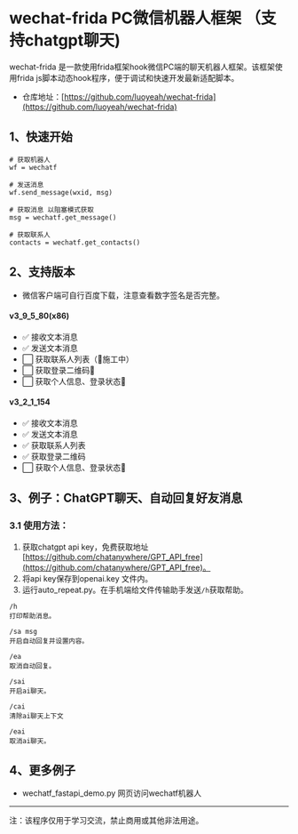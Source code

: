 # wechat-frida PC微信机器人框架 （支持chatgpt聊天)
wechat-frida 是一款使用frida框架hook微信PC端的聊天机器人框架。该框架使用frida js脚本动态hook程序，便于调试和快速开发最新适配脚本。
* 仓库地址：[https://github.com/luoyeah/wechat-frida](https://github.com/luoyeah/wechat-frida)
## 1、快速开始
```
# 获取机器人
wf = wechatf

# 发送消息
wf.send_message(wxid, msg)

# 获取消息 以阻塞模式获取
msg = wechatf.get_message()

# 获取联系人
contacts = wechatf.get_contacts()
```

##  2、支持版本
* 微信客户端可自行百度下载，注意查看数字签名是否完整。
#### v3_9_5_80(x86)
* ✅ 接收文本消息
* ✅ 发送文本消息
* ⬜ 获取联系人列表（🚧施工中）
* ⬜ 获取登录二维码🚧
* ⬜ 获取个人信息、登录状态🚧
#### v3_2_1_154

* ✅ 接收文本消息
* ✅ 发送文本消息
* ✅ 获取联系人列表
* ✅ 获取登录二维码
* ⬜ 获取个人信息、登录状态🚧

## 3、例子：ChatGPT聊天、自动回复好友消息
### 3.1 使用方法：
1. 获取chatgpt api key，免费获取地址 [https://github.com/chatanywhere/GPT_API_free](https://github.com/chatanywhere/GPT_API_free)。
2. 将api key保存到openai.key 文件内。
3. 运行auto_repeat.py。在手机端给文件传输助手发送```/h```获取帮助。
```
/h
打印帮助消息。

/sa msg
开启自动回复并设置内容。

/ea
取消自动回复。

/sai
开启ai聊天。

/cai
清除ai聊天上下文

/eai
取消ai聊天。
 ```
## 4、更多例子

* wechatf_fastapi_demo.py 网页访问wechatf机器人

-----------------------------------
注：该程序仅用于学习交流，禁止商用或其他非法用途。